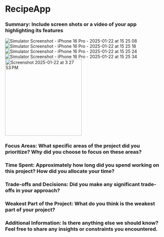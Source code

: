 # RecipeApp

### Summary: Include screen shots or a video of your app highlighting its features

![Simulator Screenshot - iPhone 16 Pro - 2025-01-22 at 15 25 08](https://github.com/user-attachments/assets/5e252467-69b7-462b-a538-53898c84d761)
![Simulator Screenshot - iPhone 16 Pro - 2025-01-22 at 15 25 18](https://github.com/user-attachments/assets/2bc6f526-38cd-4dcd-aaa7-3e622eb5f7c0)
![Simulator Screenshot - iPhone 16 Pro - 2025-01-22 at 15 25 24](https://github.com/user-attachments/assets/0c276c8e-bd20-49f4-9830-8f3566ffcc7a)
![Simulator Screenshot - iPhone 16 Pro - 2025-01-22 at 15 25 34](https://github.com/user-attachments/assets/01a59b79-3713-43e8-a293-479a800f0327)
<img width="250" alt="Screenshot 2025-01-22 at 3 27 53 PM" src="https://github.com/user-attachments/assets/1cadccf2-18e8-48a2-9310-6d71e3b11237" />


### Focus Areas: What specific areas of the project did you prioritize? Why did you choose to focus on these areas?

### Time Spent: Approximately how long did you spend working on this project? How did you allocate your time?

### Trade-offs and Decisions: Did you make any significant trade-offs in your approach?

### Weakest Part of the Project: What do you think is the weakest part of your project?

### Additional Information: Is there anything else we should know? Feel free to share any insights or constraints you encountered.
